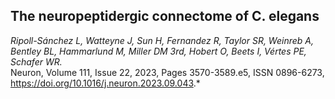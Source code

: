 ## The neuropeptidergic connectome of C. elegans
*Ripoll-Sánchez L, Watteyne J, Sun H, Fernandez R, Taylor SR, Weinreb A, Bentley BL, Hammarlund M, Miller DM 3rd, Hobert O, Beets I, Vértes PE, Schafer WR.*<br>
Neuron,
Volume 111, Issue 22,
2023,
Pages 3570-3589.e5,
ISSN 0896-6273,
https://doi.org/10.1016/j.neuron.2023.09.043.*
